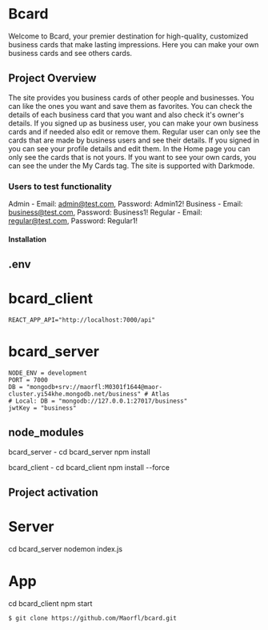 # Bcard

Welcome to Bcard, your premier destination for high-quality, customized business cards that make lasting impressions.
Here you can make your own business cards and see others cards.

## Project Overview

The site provides you business cards of other people and businesses. You can like the ones you want and save them as favorites.
You can check the details of each business card that you want and also check it's owner's details.
If you signed up as business user, you can make your own business cards and if needed also edit or remove them.
Regular user can only see the cards that are made by business users and see their details.
If you signed in you can see your profile details and edit them.
In the Home page you can only see the cards that is not yours. If you want to see your own cards, you can see the under the My Cards tag.
The site is supported with Darkmode.

### Users to test functionality
Admin - Email: admin@test.com, Password: Admin12!
Business - Email: business@test.com, Password: Business1!
Regular - Email: regular@test.com, Password: Regular1!

#### Installation

## .env
# bcard_client
    REACT_APP_API="http://localhost:7000/api"

# bcard_server
    NODE_ENV = development
    PORT = 7000
    DB = "mongodb+srv://maorfl:M0301f1644@maor-cluster.yi54khe.mongodb.net/business" # Atlas
    # Local: DB = "mongodb://127.0.0.1:27017/business" 
    jwtKey = "business"

## node_modules
bcard_server - 
    cd bcard_server
    npm install

bcard_client - 
    cd bcard_client
    npm install --force    

## Project activation
# Server
cd bcard_server
nodemon index.js

# App
cd bcard_client
npm start

```bash
$ git clone https://github.com/Maorfl/bcard.git
